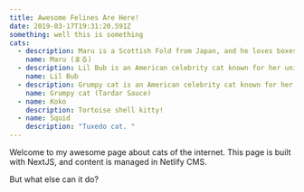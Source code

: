 ```yaml
---
title: Awesome Felines Are Here!
date: 2019-03-17T19:31:20.591Z
something: well this is something
cats:
  - description: Maru is a Scottish Fold from Japan, and he loves boxes.
    name: Maru (まる)
  - description: Lil Bub is an American celebrity cat known for her unique appearance.
    name: Lil Bub
  - description: Grumpy cat is an American celebrity cat known for her grumpy appearance.
    name: Grumpy cat (Tardar Sauce)
  - name: Koko
    description: Tortoise shell kitty!
  - name: Squid
    description: "Tuxedo cat. "
---
```

Welcome to my awesome page about cats of the internet. This page is built with NextJS, and content is managed in Netlify CMS.

But what else can it do? 